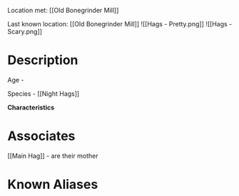 Location met: [[Old Bonegrinder Mill]]

Last known location: [[Old Bonegrinder Mill]]
![[Hags - Pretty.png]]
![[Hags - Scary.png]]
# Description
Age - 

Species - [[Night Hags]]

**Characteristics**

# Associates
[[Main Hag]] - are their mother

# Known Aliases
